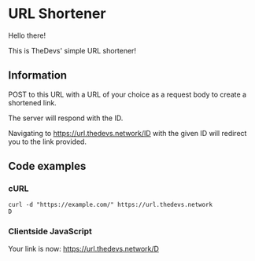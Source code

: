 URL Shortener
=============

Hello there!

This is TheDevs' simple URL shortener!

Information
------------

POST to this URL with a URL of your choice as a request body to create a shortened link.

The server will respond with the ID.

Navigating to https://url.thedevs.network/ID with the given ID will redirect you to the link provided.

Code examples
-------------

### cURL

	curl -d "https://example.com/" https://url.thedevs.network
	D

### Clientside JavaScript



Your link is now: https://url.thedevs.network/D
